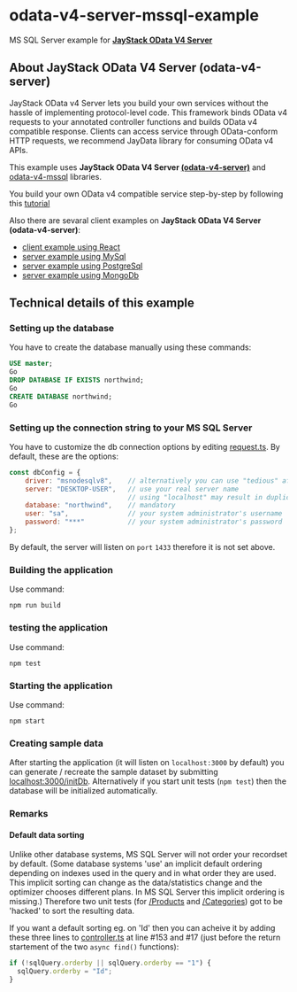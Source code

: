 # odata-v4-server-mssql-example
MS SQL Server example for **[JayStack OData V4 Server](http://jaydata.org/jaystack-odata-v4-server)**

## About JayStack OData V4 Server (odata-v4-server)
JayStack OData v4 Server lets you build your own services without the hassle of implementing protocol-level code. This framework binds OData v4 requests to your annotated controller functions and builds OData v4 compatible response. Clients can access service through OData-conform HTTP requests, we recommend JayData library for consuming OData v4 APIs.

This example uses **JayStack OData V4 Server [(odata-v4-server)](http://jaydata.org/jaystack-odata-v4-server)** and [odata-v4-mssql](https://github.com/jaystack/odata-v4-mssql) libraries.

You build your own OData v4 compatible service step-by-step by following this [tutorial](http://jaydata.org/blog/jaystack-odata-v4-server-with-mongodb-tutorial)

Also there are sevaral client examples on **JayStack OData V4 Server (odata-v4-server)**:
- [client example using React](https://github.com/jaystack/odata-v4-server-react-client-example)
- [server example using MySql](https://github.com/jaystack/odata-v4-mysql-example)
- [server example using PostgreSql](https://github.com/jaystack/odata-v4-server-pgsql-example)
- [server example using MongoDb](https://github.com/jaystack/odata-v4-server-mongodb-example)

## Technical details of this example
### Setting up the database
You have to create the database manually using these commands:
```SQL
USE master;
Go
DROP DATABASE IF EXISTS northwind;
Go
CREATE DATABASE northwind;
Go
```

### Setting up the connection string to your MS SQL Server
You have to customize the db connection options
by editing [request.ts](https://github.com/jaystack/odata-v4-server-mssql-example/blob/master/src/request.ts#L3-L9).
By default, these are the options:
```js
const dbConfig = {
    driver: "msnodesqlv8",    // alternatively you can use "tedious" after installing it by 'npm i tedious'
    server: "DESKTOP-USER",   // use your real server name
                              // using "localhost" may result in duplicate rows in the recordset
    database: "northwind",    // mandatory
    user: "sa",               // your system administrator's username
    password: "***"           // your system administrator's password
};
```
By default, the server will listen on `port` `1433` therefore it is not set above.


### Building the application
Use command:
```
npm run build
```

### testing the application
Use command:
```
npm test
```

### Starting the application
Use command:
```
npm start
```

### Creating sample data
After starting the application (it will listen on `localhost:3000` by default) you can generate / recreate the sample dataset
by submitting [localhost:3000/initDb](http://localhost:3000/initDb).
Alternatively if you start unit tests (`npm test`) then the database will be initialized automatically.

### Remarks
#### Default data sorting
Unlike other database systems, MS SQL Server will not order your recordset by default.
(Some database systems 'use' an implicit default ordering depending on indexes used in the query and in what order they are used.
This implicit sorting can change as the data/statistics change and the optimizer chooses different plans. In MS SQL Server this implicit ordering is missing.)
Therefore two unit tests
(for [/Products](localhost:3000/Products) and [/Categories](localhost:3000/Categories)) got to be 'hacked' to sort the resulting data.

If you want a default sorting eg. on 'Id' then you can acheive it
by adding these three lines to [controller.ts](https://github.com/jaystack/odata-v4-server-mssql-example/blob/master/src/controller.ts)
at line #153 and #17 (just before the return startement of the two `async find()` functions):
```js
if (!sqlQuery.orderby || sqlQuery.orderby == "1") {
  sqlQuery.orderby = "Id";
}
```
